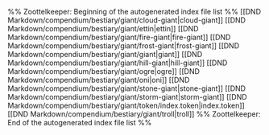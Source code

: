 %% Zoottelkeeper: Beginning of the autogenerated index file list  %%
 [[DND Markdown/compendium/bestiary/giant/cloud-giant|cloud-giant]]
 [[DND Markdown/compendium/bestiary/giant/ettin|ettin]]
 [[DND Markdown/compendium/bestiary/giant/fire-giant|fire-giant]]
 [[DND Markdown/compendium/bestiary/giant/frost-giant|frost-giant]]
 [[DND Markdown/compendium/bestiary/giant/giant|giant]]
 [[DND Markdown/compendium/bestiary/giant/hill-giant|hill-giant]]
 [[DND Markdown/compendium/bestiary/giant/ogre|ogre]]
 [[DND Markdown/compendium/bestiary/giant/oni|oni]]
 [[DND Markdown/compendium/bestiary/giant/stone-giant|stone-giant]]
 [[DND Markdown/compendium/bestiary/giant/storm-giant|storm-giant]]
 [[DND Markdown/compendium/bestiary/giant/token/index.token|index.token]]
 [[DND Markdown/compendium/bestiary/giant/troll|troll]]
%% Zoottelkeeper: End of the autogenerated index file list  %%
